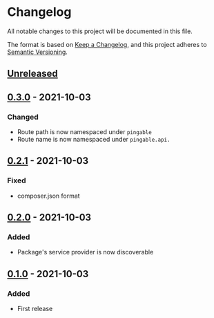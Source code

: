 # Changelog

All notable changes to this project will be documented in this file.

The format is based on [Keep a Changelog](https://keepachangelog.com/en/1.0.0/), and this project adheres to [Semantic Versioning](https://semver.org/spec/v2.0.0.html).

## [Unreleased]

## [0.3.0] - 2021-10-03

### Changed

- Route path is now namespaced under `pingable`
- Route name is now namespaced under `pingable.api.`

## [0.2.1] - 2021-10-03

### Fixed

- composer.json format

## [0.2.0] - 2021-10-03

### Added

- Package's service provider is now discoverable

## [0.1.0] - 2021-10-03

### Added

- First release

[Unreleased]: https://github.com/thtg88/laravel-pingable/compare/v0.3.0...HEAD
[0.3.0]: https://github.com/thtg88/laravel-pingable/compare/v0.2.0...v0.3.0
[0.2.1]: https://github.com/thtg88/laravel-pingable/compare/v0.2.0...v0.2.1
[0.2.0]: https://github.com/thtg88/laravel-pingable/compare/v0.1.0...v0.2.0
[0.1.0]: https://github.com/thtg88/laravel-pingable/releases/tag/v0.1.0
